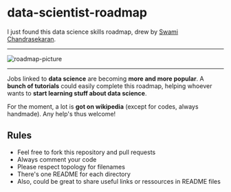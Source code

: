 # data-scientist-roadmap

I just found this data science skills roadmap, drew by [Swami Chandrasekaran](http://nirvacana.com/thoughts/becoming-a-data-scientist/). 

****

![roadmap-picture]()

****

Jobs linked to __data science__ are becoming __more and more popular__. A __bunch of tutorials__ could easily complete this roadmap, helping whoever wants to __start learning stuff about data science__.

For the moment, a lot is __got on wikipedia__ (except for codes, always handmade). Any help's thus welcome!

## Rules

* Feel free to fork this repository and pull requests
* Always comment your code
* Please respect topology for filenames
* There's one README for each directory
* Also, could be great to share useful links or ressources in README files
